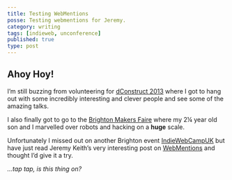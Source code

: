 ```yaml
---
title: Testing WebMentions
posse: Testing webmentions for Jeremy.
category: writing
tags: [indieweb, unconference]
published: true
type: post
---
```


## Ahoy Hoy!

I’m still buzzing from volunteering for [dConstruct 2013](http://2013.dconstruct.org/) where I got to hang out with some incredibly interesting and clever people and see some of the amazing talks.

I also finally got to go to the [Brighton Makers Faire](http://www.makerfairebrighton.com/) where my 2¼ year old son and I marvelled over robots and hacking on a **huge** scale.

Unfortunately I missed out on another Brighton event [IndieWebCampUK](http://indiewebcamp.com/2013/UK) but have just read Jeremy Keith’s very interesting post on [WebMentions](http://adactio.com/journal/6469/) and thought I’d give it a try.

*…tap tap, is this thing on?*
